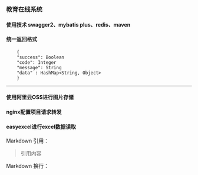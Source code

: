 ### 教育在线系统
#### 使用技术 swagger2、mybatis plus、redis、maven<br>
#### 统一返回格式<br>
```
    {
    "success": Boolean
    "code": Integer
    "message": String
    "data" : HashMap<String, Object>
    }   
```
---
#### 使用阿里云OSS进行图片存储<br>
#### nginx配置项目请求转发<br>
#### easyexcel进行excel数据读取<br>






Markdown 引用：
> 引用内容


Markdown 换行：
<br>

